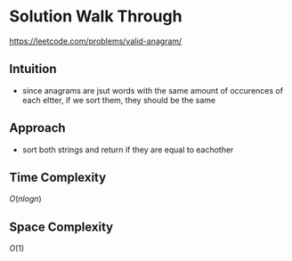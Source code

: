 # Solution Walk Through
https://leetcode.com/problems/valid-anagram/

## Intuition
- since anagrams are jsut words with the same amount of occurences of each eltter, if we sort them, they should be the same

## Approach
- sort both strings and return if they are equal to eachother

## Time Complexity
$O(nlogn)$

## Space Complexity
$O(1)$



